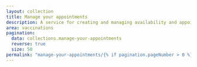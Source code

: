 ```yaml
---
layout: collection
title: Manage your appointments
description: A service for creating and managing availability and appointments for vaccination providers
area: vaccinations
pagination:
  data: collections.manage-your-appointments
  reverse: true
  size: 50
permalink: "manage-your-appointments/{% if pagination.pageNumber > 0 %}page/{{ pagination.pageNumber + 1 }}{% endif %}/"
---
```

